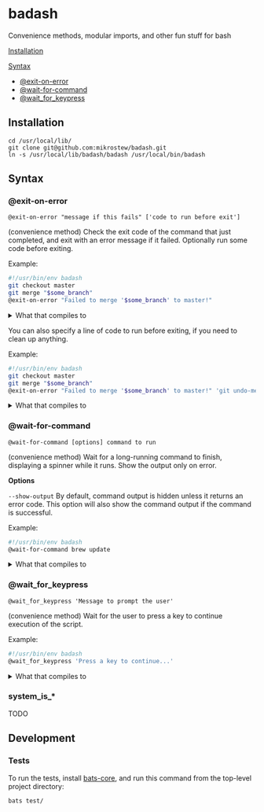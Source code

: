 # badash

Convenience methods, modular imports, and other fun stuff for bash

[Installation](#installation)

[Syntax](#syntax)
* [@exit-on-error](#exit-on-error)
* [@wait-for-command](#wait-for-command)
* [@wait_for_keypress](#wait_for_keypress)

## Installation

```
cd /usr/local/lib/
git clone git@github.com:mikrostew/badash.git
ln -s /usr/local/lib/badash/badash /usr/local/bin/badash
```

## Syntax

### @exit-on-error

`@exit-on-error "message if this fails" ['code to run before exit']`

(convenience method) Check the exit code of the command that just completed, and exit with an error message if it failed. Optionally run some code before exiting.

Example:

```bash
#!/usr/bin/env badash
git checkout master
git merge "$some_branch"
@exit-on-error "Failed to merge '$some_branch' to master!"
```

<details>
  <summary>What that compiles to</summary>

```bash
#!/usr/bin/env bash
git checkout master
git merge "$some_branch"
exit_code="$?"
if [ "$exit_code" -ne 0 ]
then
  echo "Failed to merge '$some_branch' to master!" >&2
  exit "$exit_code"
fi
```
</details>

You can also specify a line of code to run before exiting, if you need to clean up anything.

Example:

```bash
#!/usr/bin/env badash
git checkout master
git merge "$some_branch"
@exit-on-error "Failed to merge '$some_branch' to master!" 'git undo-merge-somehow'
```

<details>
  <summary>What that compiles to</summary>

```bash
#!/usr/bin/env bash
git checkout master
git merge "$some_branch"
exit_code="$?"
if [ "$exit_code" -ne 0 ]
then
  echo "Failed to merge '$some_branch' to master!" >&2
  git undo-merge-somehow
  exit "$exit_code"
fi
```
</details>

### @wait-for-command

`@wait-for-command [options] command to run`

(convenience method) Wait for a long-running command to finish, displaying a spinner while it runs. Show the output only on error.

**Options**

`--show-output` By default, command output is hidden unless it returns an error code. This option will also show the command output if the command is successful.

Example:

```bash
#!/usr/bin/env badash
@wait-for-command brew update
```

<details>
  <summary>What that compiles to</summary>

```bash
#!/usr/bin/env bash
COLOR_FG_BOLD_GREEN='\033[1;32m'
COLOR_FG_GREEN='\033[0;32m'
COLOR_FG_RED='\033[0;31m'
COLOR_RESET='\033[0m'
if [ "$(uname -s)" == 'Darwin' ]; then DATE_CMD=gdate; else DATE_CMD=date; fi
# show a busy spinner while command is running
# and only show output if there is an error
gen::wait-for-command() {
  # flags
  #  --show-output: always show command output
  if [ "$1" == "--show-output" ]
  then
    local show_output="true"
    shift
  fi
  # input is a command array
  local cmd_string="$@"

  # calculate things for the output
  local spin_chars='⠋⠙⠹⠸⠼⠴⠦⠧⠇⠏' # braille dots
  local num_chars=${#spin_chars}
  local total_length=$(( 2 + ${#cmd_string} ))

  # run the command async, and capture the PID
  local cmd_start_time=$($DATE_CMD +%s%3N)
  exec 3< <("$@" 2>&1)
  local cmd_pid="$!"

  # wait for the command to complete, showing a busy spinner
  i=0
  while kill -0 $cmd_pid 2>/dev/null
  do
    i=$(( (i + 1) % num_chars ))
    printf "\r${spin_chars:$i:1} ${COLOR_FG_BOLD_GREEN}running${COLOR_RESET} '${cmd_string}'" >&2
    sleep 0.1
  done
  # calculate total runtime (approx)
  local cmd_stop_time=$($DATE_CMD +%s%3N)
  local cmd_run_time=$((cmd_stop_time - cmd_start_time))

  # get the exit code of that process
  wait $cmd_pid
  local exit_code="$?"

  # TODO: attempt to clean up, depending on option (doesn't always work)
  # but still check if it failed?
  #printf "\r%-${total_length}s\r" ' ' >&2

  printf "\r  ${COLOR_FG_BOLD_GREEN}running${COLOR_RESET} '$cmd_string' (${cmd_run_time}ms)" >&2

  # check that the command was successful
  if [ "$exit_code" == 0 ]
  then
    printf " [${COLOR_FG_GREEN}OK${COLOR_RESET}]\n"
    # show output if configured
    if [ "$show_output" == "true" ]; then cat <&3; fi
  else
    printf " [${COLOR_FG_RED}ERROR${COLOR_RESET}]\n"
    # if it fails, show the command output
    cat <&3
  fi
}
gen::wait-for-command brew update
```
</details>


### @wait_for_keypress

`@wait_for_keypress 'Message to prompt the user'`

(convenience method) Wait for the user to press a key to continue execution of the script.

Example:

```bash
#!/usr/bin/env badash
@wait_for_keypress 'Press a key to continue...'
```

<details>
  <summary>What that compiles to</summary>

```bash
#!/usr/bin/env bash
echo -n 'Press a key to continue...'
read -n1 -s
```
</details>

### system_is_*

TODO


## Development

### Tests

To run the tests, install [bats-core](https://github.com/bats-core/bats-core), and run this command from the top-level project directory:

```
bats test/
```
